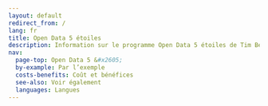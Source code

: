 ```yaml
---
layout: default
redirect_from: /
lang: fr
title: Open Data 5 étoiles
description: Information sur le programme Open Data 5 étoiles de Tim Berners-Lee
nav:
  page-top: Open Data 5 &#x2605;
  by-example: Par l’exemple
  costs-benefits: Coût et bénéfices
  see-also: Voir également
  languages: Langues
---
```

